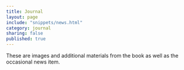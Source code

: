 ```yaml
---
title: Journal
layout: page
include: "snippets/news.html"
category: journal
sharing: false
published: true
---
```

These are images and additional materials from the book as well as the occasional news item.